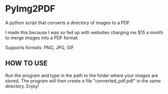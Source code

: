 # PyImg2PDF
A python script that converts a directory of images to a PDF

I made this because I was so fed up with websites charging me $15 a month to merge images into a PDF format.

Supports formats: PNG, JPG, GIF

## HOW TO USE
Run the program and type in the path to the folder where your images are stored. The program will then create a file "converted_pdf.pdf" in the same directory. Enjoy!
